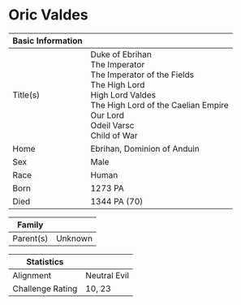 # Oric Valdes

| Basic Information | |
| - | - |
| Title(s) | Duke of Ebrihan<br>The Imperator<br>The Imperator of the Fields<br>The High Lord<br>High Lord Valdes<br>The High Lord of the Caelian Empire<br>Our Lord<br>Odeil Varsc<br>Child of War |
| Home | Ebrihan, Dominion of Anduin |
| Sex | Male |
| Race | Human |
| Born  | 1273 PA |
| Died | 1344 PA (70) |

| Family | |
| - | - |
| Parent(s) | Unknown |

| Statistics | |
| - | - |
| Alignment | Neutral Evil |
| Challenge Rating | 10, 23 |
